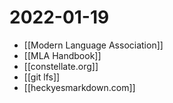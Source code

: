 # 2022-01-19
-	[[Modern Language Association]]
-	[[MLA Handbook]]
-	[[constellate.org]]
-	[[git lfs]]
-	[[heckyesmarkdown.com]]